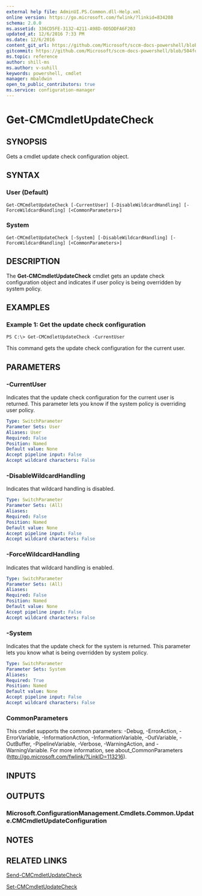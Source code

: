 ```yaml
---
external help file: AdminUI.PS.Common.dll-Help.xml
online version: https://go.microsoft.com/fwlink/?linkid=834208
schema: 2.0.0
ms.assetid: 336CD5FE-3132-4211-A98D-0D5DDFA6F203
updated_at: 12/6/2016 7:33 PM
ms.date: 12/6/2016
content_git_url: https://github.com/Microsoft/sccm-docs-powershell/blob/master/sccm-cmdlets/ConfigurationManager/vlatest/Get-CMCmdletUpdateCheck.md
gitcommit: https://github.com/Microsoft/sccm-docs-powershell/blob/504fd5ae0c4dcc14877d18b3f201f0c5172688ce/sccm-cmdlets/ConfigurationManager/vlatest/Get-CMCmdletUpdateCheck.md
ms.topic: reference
author: shill-ms
ms.author: v-suhill
keywords: powershell, cmdlet
manager: mbaldwin
open_to_public_contributors: true
ms.service: configuration-manager
---
```


# Get-CMCmdletUpdateCheck

## SYNOPSIS
Gets a cmdlet update check configuration object.

## SYNTAX

### User (Default)
```
Get-CMCmdletUpdateCheck [-CurrentUser] [-DisableWildcardHandling] [-ForceWildcardHandling] [<CommonParameters>]
```

### System
```
Get-CMCmdletUpdateCheck [-System] [-DisableWildcardHandling] [-ForceWildcardHandling] [<CommonParameters>]
```

## DESCRIPTION
The **Get-CMCmdletUpdateCheck** cmdlet gets an update check configuration object and indicates if user policy is being overridden by system policy.

## EXAMPLES

### Example 1: Get the update check configuration
```
PS C:\> Get-CMCmdletUpdateCheck -CurrentUser
```

This command gets the update check configuration for the current user.

## PARAMETERS

### -CurrentUser
Indicates that the update check configuration for the current user is returned.
This parameter lets you know if the system policy is overriding user policy.

```yaml
Type: SwitchParameter
Parameter Sets: User
Aliases: User
Required: False
Position: Named
Default value: None
Accept pipeline input: False
Accept wildcard characters: False
```

### -DisableWildcardHandling
Indicates that wildcard handling is disabled.

```yaml
Type: SwitchParameter
Parameter Sets: (All)
Aliases: 
Required: False
Position: Named
Default value: None
Accept pipeline input: False
Accept wildcard characters: False
```

### -ForceWildcardHandling
Indicates that wildcard handling is enabled.

```yaml
Type: SwitchParameter
Parameter Sets: (All)
Aliases: 
Required: False
Position: Named
Default value: None
Accept pipeline input: False
Accept wildcard characters: False
```

### -System
Indicates that the update check for the system is returned.
This parameter lets you know what is being overridden by system policy.

```yaml
Type: SwitchParameter
Parameter Sets: System
Aliases: 
Required: True
Position: Named
Default value: None
Accept pipeline input: False
Accept wildcard characters: False
```

### CommonParameters
This cmdlet supports the common parameters: -Debug, -ErrorAction, -ErrorVariable, -InformationAction, -InformationVariable, -OutVariable, -OutBuffer, -PipelineVariable, -Verbose, -WarningAction, and -WarningVariable. For more information, see about_CommonParameters (http://go.microsoft.com/fwlink/?LinkID=113216).

## INPUTS

## OUTPUTS

### Microsoft.ConfigurationManagement.Cmdlets.Common.Update.CMCmdletUpdateConfiguration

## NOTES

## RELATED LINKS

[Send-CMCmdletUpdateCheck](xref:ConfigurationManager/vlatest/Send-CMCmdletUpdateCheck.md)

[Set-CMCmdletUpdateCheck](xref:ConfigurationManager/vlatest/Set-CMCmdletUpdateCheck.md)


